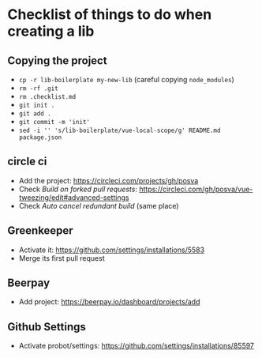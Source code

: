 # Checklist of things to do when creating a lib

## Copying the project

- `cp -r lib-boilerplate my-new-lib` (careful copying `node_modules`)
- `rm -rf .git`
- `rm .checklist.md`
- `git init .`
- `git add .`
- `git commit -m 'init'`
- `sed -i '' 's/lib-boilerplate/vue-local-scope/g' README.md package.json`

## circle ci

- Add the project: https://circleci.com/projects/gh/posva
- Check _Build on forked pull requests_: https://circleci.com/gh/posva/vue-tweezing/edit#advanced-settings
- Check _Auto cancel redundant build_ (same place)

## Greenkeeper

- Activate it: https://github.com/settings/installations/5583
- Merge its first pull request

## Beerpay

- Add project: https://beerpay.io/dashboard/projects/add

## Github Settings

- Activate probot/settings: https://github.com/settings/installations/85597
